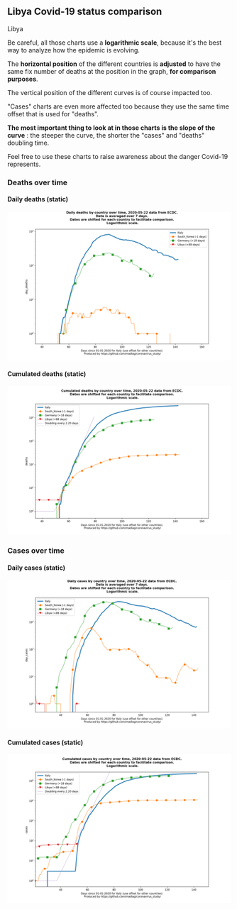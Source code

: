 ## Libya Covid-19 status comparison 

Libya



Be careful, all those charts use a **logarithmic scale**, because it's the best way to analyze how the epidemic is evolving.
 
The **horizontal position** of the different countries is **adjusted** to have the same fix number of deaths at the position in the graph, **for comparison purposes**.

The vertical position of the different curves is of course impacted too.

"Cases" charts are even more affected too because they use the same time offset that is used for "deaths".

**The most important thing to look at in those charts is the slope of the curve** : the steeper the curve, the shorter the "cases" and "deaths" doubling time.

Feel free to use these charts to raise awareness about the danger Covid-19 represents. 


 
### Deaths over time
 
#### Daily deaths (static)
![Libya covid-19 daily deaths static chart](https://raw.githubusercontent.com/madlag/coronavirus_study/master/notebooks/graphs/2020-05-22/countries/Libya/2020-05-22_Libya_day_deaths.png "Libya covid-19 day_deaths static chart")   
 
#### Cumulated deaths (static)
![Libya covid-19 cumulated deaths static chart](https://raw.githubusercontent.com/madlag/coronavirus_study/master/notebooks/graphs/2020-05-22/countries/Libya/2020-05-22_Libya_deaths.png "Libya covid-19 deaths static chart")   

 
### Cases over time
 
#### Daily cases (static)
![Libya covid-19 daily cases static chart](https://raw.githubusercontent.com/madlag/coronavirus_study/master/notebooks/graphs/2020-05-22/countries/Libya/2020-05-22_Libya_day_cases.png "Libya covid-19 day_cases static chart")   
 
#### Cumulated cases (static)
![Libya covid-19 cumulated cases static chart](https://raw.githubusercontent.com/madlag/coronavirus_study/master/notebooks/graphs/2020-05-22/countries/Libya/2020-05-22_Libya_cases.png "Libya covid-19 cases static chart")   

